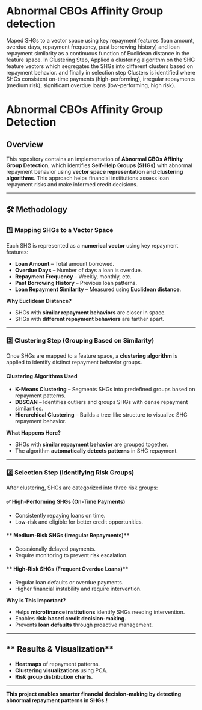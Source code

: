 # Abnormal CBOs Affinity Group detection
Maped SHGs to a vector space using key repayment features (loan amount, overdue days, repayment frequency, past borrowing history) and loan repayment similarity as a continuous function of Euclidean distance in the feature space.
In Clustering Step, Applied a clustering algorithm on the SHG feature vectors which segregates the SHGs into different clusters based on repayment behavior.
and finally in selection step Clusters is identified where SHGs consistent on-time payments (high-performing), irregular repayments (medium risk), significant overdue loans (low-performing, high risk).

# **Abnormal CBOs Affinity Group Detection**

## **Overview**
This repository contains an implementation of **Abnormal CBOs Affinity Group Detection**, which identifies **Self-Help Groups (SHGs)** with abnormal repayment behavior using **vector space representation and clustering algorithms**. This approach helps financial institutions assess loan repayment risks and make informed credit decisions.

---

## **🛠️ Methodology**

### **1️⃣ Mapping SHGs to a Vector Space**
Each SHG is represented as a **numerical vector** using key repayment features:
- **Loan Amount** – Total amount borrowed.
- **Overdue Days** – Number of days a loan is overdue.
- **Repayment Frequency** – Weekly, monthly, etc.
- **Past Borrowing History** – Previous loan patterns.
- **Loan Repayment Similarity** – Measured using **Euclidean distance**.

**Why Euclidean Distance?**
- SHGs with **similar repayment behaviors** are closer in space.
- SHGs with **different repayment behaviors** are farther apart.

---

### **2️⃣ Clustering Step (Grouping Based on Similarity)**
Once SHGs are mapped to a feature space, a **clustering algorithm** is applied to identify distinct repayment behavior groups.

#### **Clustering Algorithms Used**
- **K-Means Clustering** – Segments SHGs into predefined groups based on repayment patterns.
- **DBSCAN** – Identifies outliers and groups SHGs with dense repayment similarities.
- **Hierarchical Clustering** – Builds a tree-like structure to visualize SHG repayment behavior.

**What Happens Here?**
- SHGs with **similar repayment behavior** are grouped together.
- The algorithm **automatically detects patterns** in SHG repayment.

---

### **3️⃣ Selection Step (Identifying Risk Groups)**
After clustering, SHGs are categorized into three risk groups:

#### **✅ High-Performing SHGs (On-Time Payments)**
- Consistently repaying loans on time.
- Low-risk and eligible for better credit opportunities.

#### ** Medium-Risk SHGs (Irregular Repayments)**
- Occasionally delayed payments.
- Require monitoring to prevent risk escalation.

#### ** High-Risk SHGs (Frequent Overdue Loans)**
- Regular loan defaults or overdue payments.
- Higher financial instability and require intervention.

**Why is This Important?**
- Helps **microfinance institutions** identify SHGs needing intervention.
- Enables **risk-based credit decision-making**.
- Prevents **loan defaults** through proactive management.
  
---

## ** Results & Visualization**
- **Heatmaps** of repayment patterns.
- **Clustering visualizations** using PCA.
- **Risk group distribution charts**.

---


**This project enables smarter financial decision-making by detecting abnormal repayment patterns in SHGs.!**
